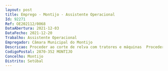 ```yaml
--- 
layout: post
title: Emprego - Montijo - Assistente Operacional
Id: 92271
Ref: OE202112/0068
DataAbertura: 2021-12-03
DataFecho: 2021-12-20
Trabalho: Assistente Operacional
Empregador: Câmara Municipal do Montijo
Descricao: Proceder ao corte de relva com tratores e máquinas  Proceder às operações de podar, semear, plantar, mondar, sachar e rega  proceder à recolha de resíduos e limpeza dos espaços verdes, incluindo papeleiras junto aos mesmos  trabalhos com roçadoras, motosserras e aplicação de produtos fitofarmacêuticos.
CodigoPostal: 2870-352 MONTIJO
Concelho: Montijo
Distrito: Setúbal
--- 
```

